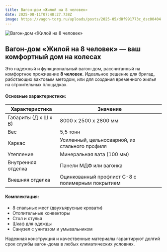 ```yaml
---
title: Вагон-дом «Жилой на 8 человек»
date: 2025-08-11T07:48:27.738Z
image: https://vagon-torg.ru/uploads/posts/2025-05/d8f991773c_dsc00404.avif
---
```

![Вагон-дом «Жилой на 8 человек»](https://vagon-torg.ru/uploads/posts/2025-05/d8f991773c_dsc00404.avif)

## **Вагон-дом «Жилой на 8 человек» — ваш комфортный дом на колесах**

Это надежный и функциональный вагон-дом, рассчитанный на комфортное проживание **8 человек**. Идеальное решение для бригад, работающих вахтовым методом, или для создания временного жилья на строительных площадках.

#### **Основные характеристики:**

| **Характеристика**   | **Значение**                                     |
| -------------------- | ------------------------------------------------ |
| Габариты (Д x Ш x В) | 8000 x 2500 x 2800 мм                            |
| Вес                  | 5,5 тонн                                         |
| Каркас               | Усиленный, цельносварной, из стального профиля   |
| Утепление            | Минеральная вата (100 мм)                        |
| Внутренняя отделка   | Панели МДФ или вагонка                           |
| Внешняя отделка      | Оцинкованный профлист С-8 с полимерным покрытием |

#### **Комплектация:**

* 8 спальных мест (двухъярусные кровати)
* Отопительные конвекторы
* Стол и стулья
* Шкаф для одежды
* Санузел с унитазом и умывальником

Надежная конструкция и качественные материалы гарантируют долгий срок службы вагон-дома в любых климатических условиях.
